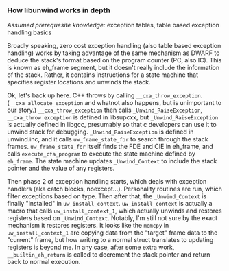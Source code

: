 ### How libunwind works in depth
*Assumed prerequesite knowledge:* exception tables, table based exception handling basics


Broadly speaking, zero cost exception handling (also table based exception handling) works
by taking advantage of the same mechanism as DWARF to deduce the stack's format based on
the program counter (PC, also IC). This is known as eh_frame segment, but it doesn't
really include the information of the stack. Rather, it contains instructions for a state
machine that specifies register locations and unwinds the stack.

Ok, let's back up here. C++ throws by calling `__cxa_throw_exception`. (`__cxa_allocate_exception` and
whatnot also happens, but is unimportant to our story.) `__cxa_throw_exception` then calls `_Unwind_RaiseException`,
`__cxa_throw exception` is defined in libsupcxx, but `_Unwind_RaiseException` is actually defined in libgcc,
presumably so that c developers can use it to unwind stack for debugging. `_Unwind_RaiseException` is defined
in unwind.inc, and it calls `uw_frame_state_for` to search through the stack frames. `uw_frame_state_for` itself
finds the FDE and CIE in eh_frame, and calls `execute_cfa_program` to execute the state machine defined by
`eh_frame`. The state machine updates `_Unwind_Context` to include the stack pointer and the value of any registers.

Then phase 2 of exception handling starts, which deals with exception handlers (aka catch blocks, noexcept...).
Personality routines are run, which filter exceptions based on type. Then after that, the `_Unwind_Context` is finally
"installed" in `uw_install_context`. `uw_install_context` is actually a macro that calls `uw_install_context_1`, which
actually unwinds and restores registers based on `_Unwind_Context`. Notably, I'm still not sure by the exact mechanism
it restores registers. It looks like the `memcpy` in `uw_install_context_1` are copying data from the "target" frame
data to the "current" frame, but how writing to a normal struct translates to updating registers is beyond me. In any
case, after some extra work, `__builtin_eh_return` is called to decrement the stack pointer and return back to normal
execution.